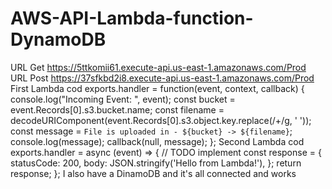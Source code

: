 # AWS-API-Lambda-function-DynamoDB
URL Get
https://5ttkomii61.execute-api.us-east-1.amazonaws.com/Prod
URL Post
https://37sfkbd2i8.execute-api.us-east-1.amazonaws.com/Prod
First Lambda cod
exports.handler = function(event, context, callback) {
   console.log("Incoming Event: ", event);
   const bucket = event.Records[0].s3.bucket.name;
   const filename = decodeURIComponent(event.Records[0].s3.object.key.replace(/\+/g, ' '));
   const message = `File is uploaded in - ${bucket} -> ${filename}`;
   console.log(message);
   callback(null, message);
};
Second Lambda cod
exports.handler = async (event) => {
    // TODO implement
    const response = {
        statusCode: 200,
        body: JSON.stringify('Hello from Lambda!'),
    };
    return response;
};
I also have a DinamoDB and it's all connected and works
